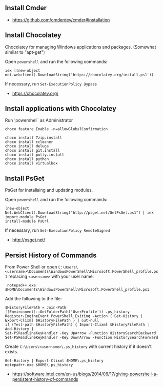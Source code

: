 ## Install Cmder
* https://github.com/cmderdev/cmder#installation

## Install Chocolatey
Chocolatey for managing Windows applications and packages. (Somewhat similar to "apt-get")

Open `powershell` and run the following commands:
```
iex ((new-object net.webclient).DownloadString('https://chocolatey.org/install.ps1'))
```
If necessary, run `Set-ExecutionPolicy Bypass`

* https://chocolatey.org/

## Install applications with Chocolatey

Run 'powershell` as Administrator
```
choco feature Enable -n=allowGlobalConfirmation

choco install 7zip.install
choco install ccleaner
choco install deluge
choco install git.install
choco install putty.install
choco install python
choco install virtualbox
```

## Install PsGet 
PsGet for installaing and updating modules.

Open `powershell` and run the following commands:
```
(new-object Net.WebClient).DownloadString("http://psget.net/GetPsGet.ps1") | iex
import-module PsGet
install-module PsUrl
```
If necessary, run `Set-ExecutionPolicy RemoteSigned`

* http://psget.net/

## Persist History of Commands
From Power Shell or open `C:\Users\<username>\Documents\WindowsPowerShell\Microsoft.PowerShell_profile.ps1`
replacing `<username>` with your user name.
```
 notepad++.exe $HOME\Documents\WindowsPowerShell\Microsoft.PowerShell_profile.ps1
```

Add the following to the file:
```
$HistoryFilePath = Join-Path ([Environment]::GetFolderPath('UserProfile')) .ps_history
Register-EngineEvent PowerShell.Exiting -Action { Get-History | Export-Clixml $HistoryFilePath } | out-null
if (Test-path $HistoryFilePath) { Import-Clixml $HistoryFilePath | Add-History }
Set-PSReadlineKeyHandler -Key UpArrow -Function HistorySearchBackward
Set-PSReadlineKeyHandler -Key DownArrow -Function HistorySearchForward
```

Create `C:\Users\<username>\.ps_history` with current history if it doesn't exists.
```
Get-History | Export-Clixml $HOME\.ps_history
notepad++.exe $HOME\.ps_history
```

* https://software.intel.com/en-us/blogs/2014/06/17/giving-powershell-a-persistent-history-of-commands